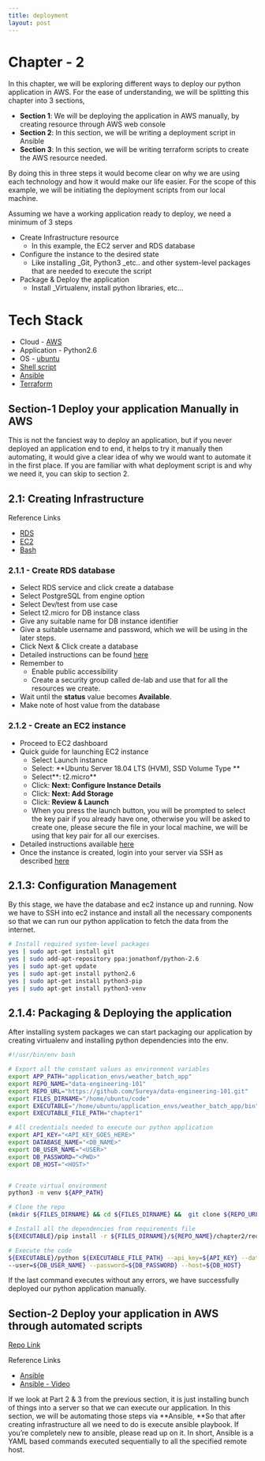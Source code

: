 ```yaml
---
title: deployment
layout: post
---
```


# Chapter - 2
In this chapter, we will be exploring different ways to deploy our python application in AWS. 
For the ease of understanding, we will be splitting this chapter into 3 sections, 

*   **Section 1**: We will be deploying the application in AWS manually, by creating resource through AWS web console
*   **Section 2**: In this section, we will be writing a deployment script in Ansible
*   **Section 3**: In this section, we will be writing terraform scripts to create the AWS resource needed.

By doing this in three steps it would become clear on why we are using each technology and how it would make our life easier. 
For the scope of this example, we will be initiating the deployment scripts from our local machine.


Assuming we have a working application ready to deploy, we need a minimum of 3 steps 

*   Create Infrastructure resource 
    *   In this example, the EC2 server and RDS database
*   Configure the instance to the desired state
    *   Like installing _Git, Python3 _etc.. and other system-level packages that are needed to execute the script
*   Package & Deploy the application 
    *   Install _Virtualenv, install python libraries, etc… 


# Tech Stack

*   Cloud - [AWS](https://aws.amazon.com/premiumsupport/knowledge-center/create-and-activate-aws-account/) 
*   Application - Python2.6
*   OS - [ubuntu](https://www.cheatography.com/davechild/cheat-sheets/linux-command-line/) 
*   [Shell script](https://www.shellscript.sh/index.html)
*   [Ansible](https://scotch.io/tutorials/getting-started-with-ansible)
*   [Terraform](https://learn.hashicorp.com/terraform/#getting-started)


## Section-1 Deploy your application Manually in AWS 

This is not the fanciest way to deploy an application, but if you never deployed an application
end to end, it helps to try it manually then automating, it would give a clear idea of why we would 
want to automate it in the first place. If you are familiar with what deployment script is and 
why we need it, you can skip to section 2.


## 2.1: Creating Infrastructure

Reference Links

*   [RDS](https://aws.amazon.com/rds/postgresql/)
*   [EC2](https://docs.aws.amazon.com/AWSEC2/latest/UserGuide/concepts.html)
*   [Bash](https://www.howtoforge.com/tutorial/linux-shell-scripting-lessons/)


### 2.1.1 - Create RDS database

*   Select RDS service and click create a database
*   Select PostgreSQL from engine option
*   Select Dev/test from use case
*   Select t2.micro for DB instance class
*   Give any suitable name for DB instance identifier
*   Give a suitable username and password, which we will be using in the later steps.
*   Click Next & Click create a database
*   Detailed instructions can be found [here](https://docs.aws.amazon.com/AmazonRDS/latest/UserGuide/CHAP_GettingStarted.CreatingConnecting.PostgreSQL.html)
*   Remember to 
    *   Enable public accessibility 
    *   Create a security group called de-lab and use that for all the resources we create. 
*   Wait until the **status** value becomes **Available**.
*   Make note of host value from the database


### 2.1.2 - Create an EC2 instance

*   Proceed to EC2 dashboard 
*   Quick guide for launching EC2 instance
    *   Select Launch instance 
    *   Select: **Ubuntu Server 18.04 LTS (HVM), SSD Volume Type **
    *   Select**: t2.micro**
    *   Click: **Next: Configure Instance Details**
    *   Click: **Next: Add Storage**
    *   Click: **Review & Launch**
    *   When you press the launch button, you will be prompted to select the key pair if you already have one, otherwise you will be asked to create one, please secure the file in your local machine, we will be using that key pair for all our exercises.
*   Detailed instructions available [here](https://docs.aws.amazon.com/quickstarts/latest/vmlaunch/step-1-launch-instance.html)
*   Once the instance is created,  login into your server via SSH as described [here](https://docs.aws.amazon.com/AWSEC2/latest/UserGuide/AccessingInstancesLinux.html)


## 2.1.3: Configuration Management

By this stage, we have the database and ec2 instance up and running. Now we have to SSH into ec2 
instance and install all the necessary components so that we can run our python application to 
fetch the data from the internet. 

```bash
# Install required system-level packages
yes | sudo apt-get install git
yes | sudo add-apt-repository ppa:jonathonf/python-2.6
yes | sudo apt-get update
yes | sudo apt-get install python2.6
yes | sudo apt-get install python3-pip
yes | sudo apt-get install python3-venv
```



## 2.1.4: Packaging & Deploying the application

After installing system packages we can start packaging our application by creating virtualenv and installing python dependencies into the env.


```bash
#!/usr/bin/env bash

# Export all the constant values as environment variables
export APP_PATH="application_envs/weather_batch_app"
export REPO_NAME="data-engineering-101"
export REPO_URL="https://github.com/Sureya/data-engineering-101.git"
export FILES_DIRNAME="/home/ubuntu/code"
export EXECUTABLE="/home/ubuntu/application_envs/weather_batch_app/bin"
export EXECUTABLE_FILE_PATH="chapter1"

# All credentials needed to execute our python application
export API_KEY="<API_KEY_GOES_HERE>"
export DATABASE_NAME="<DB_NAME>"
export DB_USER_NAME="<USER>"
export DB_PASSWORD="<PWD>"
export DB_HOST="<HOST>"


# Create virtual environment
python3 -m venv ${APP_PATH}

# Clone the repo
(mkdir ${FILES_DIRNAME} && cd ${FILES_DIRNAME} &&  git clone ${REPO_URL})

# Install all the dependencies from requirements file
${EXECUTABLE}/pip install -r ${FILES_DIRNAME}/${REPO_NAME}/chapter2/requirements.txt

# Execute the code
${EXECUTABLE}/python ${EXECUTABLE_FILE_PATH} --api_key=${API_KEY} --database=${DATABASE_NAME} \
--user=${DB_USER_NAME} --password=${DB_PASSWORD} --host=${DB_HOST}
```

If the last command executes without any errors, we have successfully deployed our python application manually.



## Section-2 Deploy your application in AWS through automated scripts

[Repo Link](https://github.com/Sureya/data-engineering-101/tree/master/chapter3/part2/deploy)

Reference Links

*   [Ansible](https://serversforhackers.com/c/an-ansible-tutorial) 
*   [Ansible - Video](https://www.youtube.com/watch?v=dCQpaTTTv98)

If we look at Part 2 & 3 from the previous section, it is just installing bunch of things into a server so that we can execute our application. 
In this section, we will be automating those steps via **Ansible,  **So that after creating infrastructure all we need to do is execute ansible playbook.
If you’re completely new to ansible, please read up on it. In short, Ansible is a YAML based commands executed sequentially to all the specified remote host.
